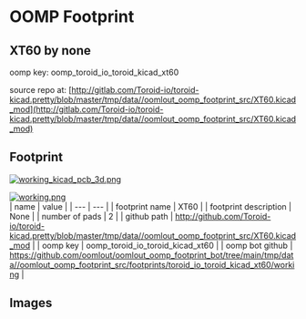 # OOMP Footprint  
## XT60  by none  
  
oomp key: oomp_toroid_io_toroid_kicad_xt60  
  
source repo at: [http://gitlab.com/Toroid-io/toroid-kicad.pretty/blob/master/tmp/data//oomlout_oomp_footprint_src/XT60.kicad_mod](http://gitlab.com/Toroid-io/toroid-kicad.pretty/blob/master/tmp/data//oomlout_oomp_footprint_src/XT60.kicad_mod)  
## Footprint  
  
[![working_kicad_pcb_3d.png](working_kicad_pcb_3d_600.png)](working_kicad_pcb_3d.png)  
  
[![working.png](working_600.png)](working.png)  
| name | value | 
| --- | --- | 
| footprint name | XT60 | 
| footprint description | None | 
| number of pads | 2 | 
| github path | http://github.com/Toroid-io/toroid-kicad.pretty/blob/master/tmp/data//oomlout_oomp_footprint_src/XT60.kicad_mod | 
| oomp key | oomp_toroid_io_toroid_kicad_xt60 | 
| oomp bot github | https://github.com/oomlout/oomlout_oomp_footprint_bot/tree/main/tmp/data//oomlout_oomp_footprint_src/footprints/toroid_io_toroid_kicad_xt60/working | 
## Images  
